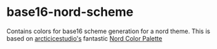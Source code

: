 # base16-nord-scheme
Contains colors for base16 scheme generation for a nord theme. This is based on [arcticicestudio's](https://github.com/arcticicestudio) fantastic [Nord Color Palette](https://github.com/arcticicestudio/nord) 
